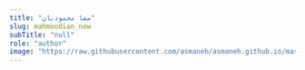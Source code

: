 ```yaml
--- 
title: "صفا محمودیان" 
slug: mahmoodian_new 
subTitle: "null" 
role: "author" 
image: "https://raw.githubusercontent.com/asmaneh/asmaneh.github.io/master/assets/img/authors/mahmoodian_new.jfif" 
--- 
```

